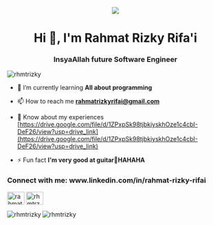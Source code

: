 <div align="center">
  <img src="https://i.pinimg.com/originals/b5/4d/e4/b54de4b1d319984a1d3689b3ee8078f0.gif" align="center" widht="400px"/>
</div>
<h1 align="center">Hi 👋, I'm Rahmat Rizky Rifa'i</h1>
<h3 align="center">InsyaAllah future Software Engineer</h3>

<p align="left"> <img src="https://komarev.com/ghpvc/?username=rhmtrizky&label=Profile%20views&color=0e75b6&style=flat" alt="rhmtrizky" /> </p>

- 🌱 I’m currently learning **All about programming**

- 📫 How to reach me **rahmatrizkyrifai@gmail.com**

- 📄 Know about my experiences [https://drive.google.com/file/d/1ZPxpSk98tjbkiyskhOze1c4cbI-DeF26/view?usp=drive_link](https://drive.google.com/file/d/1ZPxpSk98tjbkiyskhOze1c4cbI-DeF26/view?usp=drive_link)

- ⚡ Fun fact **I'm very good at guitar🎸HAHAHA**

<h3 align="left">Connect with me: www.linkedin.com/in/rahmat-rizky-rifai</h3>
<a href="https://linkedin.com/in/rahmat rizky rifai" target="blank"><img align="center" src="https://raw.githubusercontent.com/rahuldkjain/github-profile-readme-generator/master/src/images/icons/Social/linked-in-alt.svg" alt="rahmat rizky rifai" height="30" width="40" /></a>
<a href="https://instagram.com/rhmtrzky___" target="blank"><img align="center" src="https://raw.githubusercontent.com/rahuldkjain/github-profile-readme-generator/master/src/images/icons/Social/instagram.svg" alt="rhmtrzky___" height="30" width="40" /></a>
</p>


<p><img align="left" src="https://github-readme-stats.vercel.app/api/top-langs?username=rhmtrizky&show_icons=true&locale=en&layout=compact" alt="rhmtrizky" /></p>



<p><img align="center" src="https://github-readme-streak-stats.herokuapp.com/?user=rhmtrizky&" alt="rhmtrizky" /></p>

